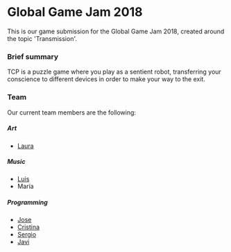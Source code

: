 # Global Game Jam 2018

This is our game submission for the Global Game Jam 2018, created around the topic 'Transmission'.

### Brief summary

TCP is a puzzle game where you play as a sentient robot, transferring your conscience to different devices in order to make your way to the exit.

### Team

Our current team members are the following:

##### Art
* [Laura](https://github.com/Laucalle)

##### Music
* [Luis](https://github.com/hfegetude)
* María

##### Programming
* [Jose](https://github.com/Ocete)
* [Cristina](https://github.com/cristgl)
* [Sergio](https://github.com/scmarquez)
* [Javi](https://github.com/jleon95)
